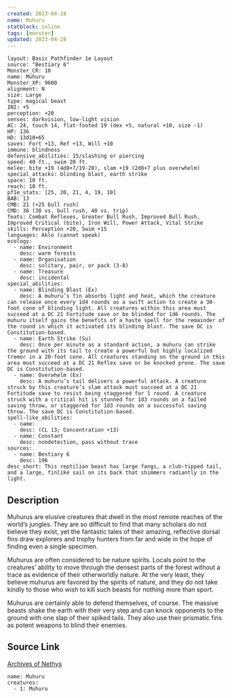 ```yaml
---
created: 2023-04-28
name: Muhuru
statblock: inline
tags: [monster]
updated: 2023-04-28
---
```

```statblock
layout: Basic Pathfinder 1e Layout
source: "Bestiary 6"
Monster_CR: 10
name: Muhuru
Monster_XP: 9600
alignment: N
size: Large
type: magical beast
INI: +5
perception: +20
senses: darkvision, low-light vision
AC: 24, touch 14, flat-footed 19 (dex +5, natural +10, size -1)
HP: 136
HD: 13d10+65
saves: Fort +13, Ref +13, Will +10
immune: blindness
defensive_abilities: 15/slashing or piercing
speed: 40 ft., swim 20 ft.
melee: bite +19 (4d8+7/19-20), slam +19 (2d8+7 plus overwhelm)
special_attacks: blinding blast, earth strike
space: 10 ft.
reach: 10 ft.
pf1e_stats: [25, 20, 21, 4, 19, 10]
BAB: 13
CMB: 21 (+25 bull rush)
CMD: 36 (38 vs. bull rush, 40 vs. trip)
feats: Combat Reflexes, Greater Bull Rush, Improved Bull Rush, Improved Critical (bite), Iron Will, Power Attack, Vital Strike
skills: Perception +20, Swim +15
languages: Aklo (cannot speak)
ecology:
  - name: Environment
    desc: warm forests
  - name: Organisation
    desc: solitary, pair, or pack (3-8)
  - name: Treasure
    desc: incidental
special_abilities:
  - name: Blinding Blast (Ex)
    desc: A muhuru’s fin absorbs light and heat, which the creature can release once every 1d4 rounds as a swift action to create a 30-foot cone of blinding light. All creatures within this area must succeed at a DC 21 Fortitude save or be blinded for 1d6 rounds. The muhuru itself gains the benefits of a haste spell for the remainder of the round in which it activated its blinding blast. The save DC is Constitution-based.
  - name: Earth Strike (Su)
    desc: Once per minute as a standard action, a muhuru can strike the ground with its tail to create a powerful but highly localized tremor in a 20-foot cone. All creatures standing on the ground in this area must succeed at a DC 21 Reflex save or be knocked prone. The save DC is Constitution-based.
  - name: Overwhelm (Ex)
    desc: A muhuru’s tail delivers a powerful attack. A creature struck by this creature’s slam attack must succeed at a DC 21 Fortitude save to resist being staggered for 1 round. A creature struck with a critical hit is stunned for 1d3 rounds on a failed saving throw, or staggered for 1d3 rounds on a successful saving throw. The save DC is Constitution-based.
spell-like_abilities:
  - name:
    desc: (CL 13; Concentration +13)
  - name: Constant
    desc: nondetection, pass without trace
sources:
  - name: Bestiary 6
    desc: 196
desc_short: This reptilian beast has large fangs, a club-tipped tail, and a large, finlike sail on its back that shimmers radiantly in the light.
```
## Description
Muhurus are elusive creatures that dwell in the most remote reaches of the world’s jungles. They are so difficult to find that many scholars do not believe they exist, yet the fantastic tales of their amazing, reflective dorsal fins draw explorers and trophy hunters from far and wide in the hope of finding even a single specimen. 

Muhurus are often considered to be nature spirits. Locals point to the creatures’ ability to move through the densest parts of the forest without a trace as evidence of their otherworldly nature. At the very least, they believe muhurus are favored by the spirits of nature, and they do not take kindly to those who wish to kill such beasts for nothing more than sport. 

Muhurus are certainly able to defend themselves, of course. The massive beasts shake the earth with their very step and can knock opponents to the ground with one slap of their spiked tails. They also use their prismatic fins as potent weapons to blind their enemies.
## Source Link
[Archives of Nethys](https://aonprd.com/MonsterDisplay.aspx?ItemName=Muhuru)
```encounter-table
name: Muhuru
creatures:
  - 1: Muhuru
```
